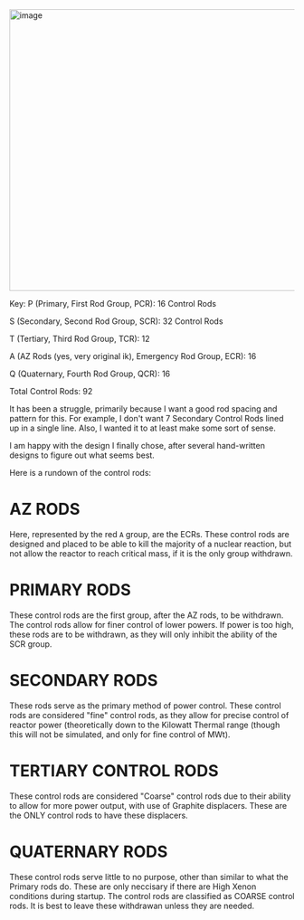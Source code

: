 <img width="1491" height="498" alt="image" src="https://github.com/user-attachments/assets/dcb3e432-b7f9-43a8-9770-fbf6924ed3d2" />

Key: 
P (Primary, First Rod Group, PCR): 16 Control Rods 

S (Secondary, Second Rod Group, SCR): 32 Control Rods 

T (Tertiary, Third Rod Group, TCR): 12 

A (AZ Rods (yes, very original ik), Emergency Rod Group, ECR): 16 

Q (Quaternary, Fourth Rod Group, QCR): 16 

Total Control Rods: 92 


It has been a struggle, primarily because I want a good rod spacing and pattern for this. For example, I don't want 7 Secondary Control Rods lined up in a single line. Also, I wanted it to at least make some sort of sense.

I am happy with the design I finally chose, after several hand-written designs to figure out what seems best.

Here is a rundown of the control rods:

# AZ RODS
Here, represented by the red `A` group, are the ECRs. These control rods are designed and placed to be able to kill the majority of a nuclear reaction, but not allow the reactor to reach critical mass, if it is the only group withdrawn.

# PRIMARY RODS
These control rods are the first group, after the AZ rods, to be withdrawn. The control rods allow for finer control of lower powers. If power is too high, these rods are to be withdrawn, as they will only inhibit the ability of the SCR group.

# SECONDARY RODS
These rods serve as the primary method of power control. These control rods are considered "fine" control rods, as they allow for precise control of reactor power (theoretically down to the Kilowatt Thermal range (though this will not be simulated, and only for fine control of MWt).

# TERTIARY CONTROL RODS
These control rods are considered "Coarse" control rods due to their ability to allow for more power output, with use of Graphite displacers. These are the ONLY control rods to have these displacers.

# QUATERNARY RODS
These control rods serve little to no purpose, other than similar to what the Primary rods do. These are only neccisary if there are High Xenon conditions during startup. The control rods are classified as COARSE control rods. It is best to leave these withdrawan unless they are needed.
